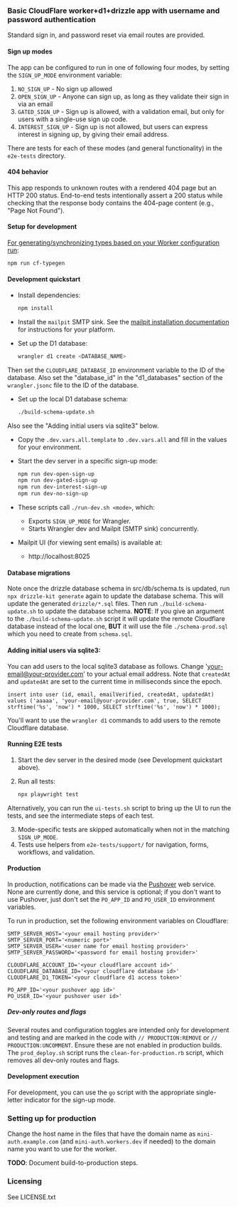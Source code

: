 ### Basic CloudFlare worker+d1+drizzle app with username and password authentication

Standard sign in, and password reset via email routes are provided.

#### Sign up modes

The app can be configured to run in one of following four modes, by setting the `SIGN_UP_MODE`
environment variable:

1. `NO_SIGN_UP` - No sign up allowed
2. `OPEN_SIGN_UP` - Anyone can sign up, as long as they validate their sign in via an email
3. `GATED_SIGN_UP` - Sign up is allowed, with a validation email, but only for users with a single-use sign up code.
4. `INTEREST_SIGN_UP` - Sign up is not allowed, but users can express interest in signing up, by giving their email address.

There are tests for each of these modes (and general functionality) in the `e2e-tests` directory.

#### 404 behavior

This app responds to unknown routes with a rendered 404 page but an HTTP 200 status. End-to-end
tests intentionally assert a 200 status while checking that the response body contains the 404-page
content (e.g., "Page Not Found").

#### Setup for development

[For generating/synchronizing types based on your Worker configuration run](https://developers.cloudflare.com/workers/wrangler/commands/#types):

```txt
npm run cf-typegen
```

#### Development quickstart

- Install dependencies:

  ```bash
  npm install
  ```
  
- Install the `mailpit` SMTP sink. See the [mailpit installation documentation](https://mailpit.axllent.org/docs/install/)
for instructions for your platform.

- Set up the D1 database:

  ```bash
  wrangler d1 create <DATABASE_NAME>
  ```
  
Then set the `CLOUDFLARE_DATABASE_ID` environment variable to the ID of the database. Also set the "database_id"
in the "d1_databases" section of the `wrangler.jsonc` file to the ID of the database.
  
- Set up the local D1 database schema:

  ```bash
  ./build-schema-update.sh
  ```
  
Also see the "Adding initial users via sqlite3" below.

- Copy the `.dev.vars.all.template` to `.dev.vars.all` and fill in the values for your environment.

- Start the dev server in a specific sign-up mode:

  ```bash
  npm run dev-open-sign-up
  npm run dev-gated-sign-up
  npm run dev-interest-sign-up
  npm run dev-no-sign-up
  ```

- These scripts call `./run-dev.sh <mode>`, which:
  - Exports `SIGN_UP_MODE` for Wrangler.
  - Starts Wrangler dev and Mailpit (SMTP sink) concurrently.

- Mailpit UI (for viewing sent emails) is available at:
  - http://localhost:8025

#### Database migrations

Note once the drizzle database schema in src/db/schema.ts is updated, run `npx drizzle-kit generate`
again to update the database schema. This will update the generated `drizzle/*.sql` files. Then run
`./build-schema-update.sh` to update the database schema. **NOTE**: If you give an argument to the
`./build-schema-update.sh` script it will update the remote Cloudflare database instead of the local
one, **BUT** it will use the file `./schema-prod.sql` which you need to create from `schema.sql`.

#### Adding initial users via sqlite3:

You can add users to the local sqlite3 database as follows. Change 'your-email@your-provider.com' to
your actual email address. Note that `createdAt` and `updatedAt` are set to the current time in
milliseconds since the epoch.

    insert into user (id, email, emailVerified, createdAt, updatedAt) values ('aaaaa', 'your-email@your-provider.com', true, SELECT strftime('%s', 'now') * 1000, SELECT strftime('%s', 'now') * 1000);

You'll want to use the `wrangler d1` commands to add users to the remote Cloudflare database.

#### Running E2E tests

1. Start the dev server in the desired mode (see Development quickstart above).
2. Run all tests:

   ```bash
   npx playwright test
   ```
   
Alternatively, you can run the `ui-tests.sh` script to bring up the UI to run the tests, and
see the intermediate steps of each test.

3. Mode-specific tests are skipped automatically when not in the matching `SIGN_UP_MODE`.
4. Tests use helpers from `e2e-tests/support/` for navigation, forms, workflows, and validation.

#### Production

In production, notifications can be made via the [Pushover](https://pushover.net) web service. None are
currently done, and this service is optional; if you don't want to use Pushover, just don't set the
`PO_APP_ID` and `PO_USER_ID` environment variables.

To run in production, set the following environment variables on Cloudflare:

    SMTP_SERVER_HOST='<your email hosting provider>'
    SMTP_SERVER_PORT='<numeric port>'
    SMTP_SERVER_USER='<user name for email hosting provider>'
    SMTP_SERVER_PASSWORD='<password for email hosting provider>'

    CLOUDFLARE_ACCOUNT_ID='<your cloudflare account id>'
    CLOUDFLARE_DATABASE_ID='<your cloudflare database id>'
    CLOUDFLARE_D1_TOKEN='<your cloudflare d1 access token>'

    PO_APP_ID='<your pushover app id>'
    PO_USER_ID='<your pushover user id>'

##### Dev-only routes and flags

Several routes and configuration toggles are intended only for development and testing and are marked
in the code with `// PRODUCTION:REMOVE` or `// PRODUCTION:UNCOMMENT`. Ensure these are not enabled in
production builds. The `prod_deploy.sh` script runs the `clean-for-production.rb` script, which removes
all dev-only routes and flags.

#### Development execution

For development, you can use the `go` script with the appropriate single-letter indicator for the
sign-up mode.

### Setting up for production

Change the host name in the files that have the domain name as `mini-auth.example.com` (and `mini-auth.workers.dev`
if needed) to the domain name you want to use for the worker.

**TODO**: Document build-to-production steps.

### Licensing
See LICENSE.txt
